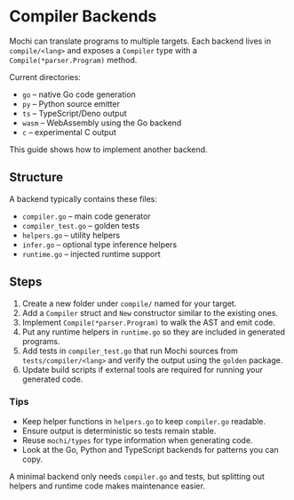 # Compiler Backends

Mochi can translate programs to multiple targets. Each backend lives in `compile/<lang>` and exposes a `Compiler` type with a `Compile(*parser.Program)` method.

Current directories:

- `go`  – native Go code generation
- `py`  – Python source emitter
- `ts`  – TypeScript/Deno output
- `wasm` – WebAssembly using the Go backend
- `c`   – experimental C output

This guide shows how to implement another backend.

## Structure

A backend typically contains these files:

- `compiler.go` – main code generator
- `compiler_test.go` – golden tests
- `helpers.go` – utility helpers
- `infer.go` – optional type inference helpers
- `runtime.go` – injected runtime support

## Steps

1. Create a new folder under `compile/` named for your target.
2. Add a `Compiler` struct and `New` constructor similar to the existing ones.
3. Implement `Compile(*parser.Program)` to walk the AST and emit code.
4. Put any runtime helpers in `runtime.go` so they are included in generated programs.
5. Add tests in `compiler_test.go` that run Mochi sources from `tests/compiler/<lang>` and verify the output using the `golden` package.
6. Update build scripts if external tools are required for running your generated code.

### Tips

- Keep helper functions in `helpers.go` to keep `compiler.go` readable.
- Ensure output is deterministic so tests remain stable.
- Reuse `mochi/types` for type information when generating code.
- Look at the Go, Python and TypeScript backends for patterns you can copy.

A minimal backend only needs `compiler.go` and tests, but splitting out helpers and runtime code makes maintenance easier.
